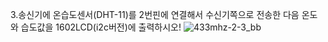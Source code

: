 3.송신기에 온습도센서(DHT-11)를 2번핀에 연결해서 수신기쪽으로 전송한 다음 온도와 습도값을 1602LCD(i2c버전)에 출력하시오!
![433mhz-2-3_bb](https://github.com/user-attachments/assets/28c06b2f-eb04-4f18-9c19-72d6609b1baf)
